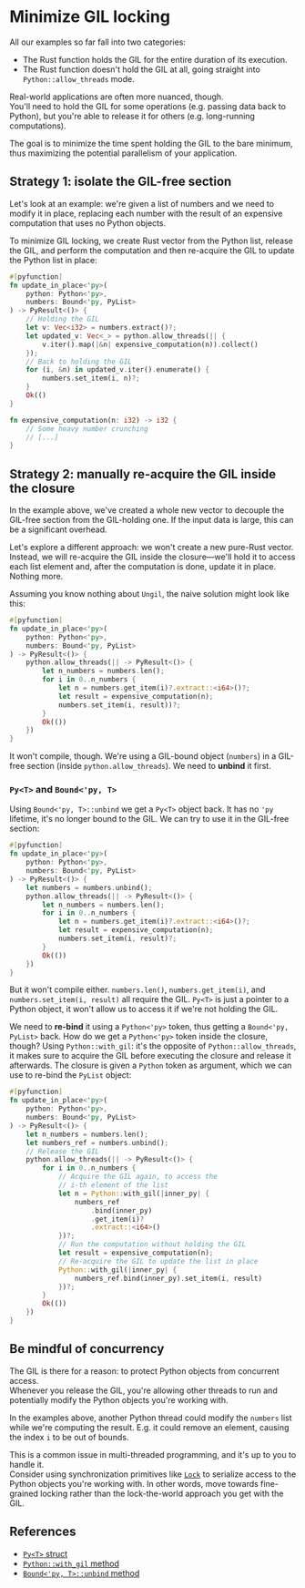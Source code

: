 # Minimize GIL locking

All our examples so far fall into two categories:

- The Rust function holds the GIL for the entire duration of its execution.
- The Rust function doesn't hold the GIL at all, going straight into `Python::allow_threads` mode.

Real-world applications are often more nuanced, though.\
You'll need to hold the GIL for some operations (e.g. passing data back to Python), but you're able to release it
for others (e.g. long-running computations).

The goal is to minimize the time spent holding the GIL to the bare minimum, thus maximizing the potential
parallelism of your application.

## Strategy 1: isolate the GIL-free section

Let's look at an example: we're given a list of numbers and we need to modify it in place,
replacing each number with the result of an expensive computation that uses no Python objects.

To minimize GIL locking, we create Rust vector from the Python list, release the GIL, and perform the computation
and then re-acquire the GIL to update the Python list in place:

```rust
#[pyfunction]
fn update_in_place<'py>(
    python: Python<'py>,
    numbers: Bound<'py, PyList>
) -> PyResult<()> {
    // Holding the GIL
    let v: Vec<i32> = numbers.extract()?;
    let updated_v: Vec<_> = python.allow_threads(|| {
        v.iter().map(|&n| expensive_computation(n)).collect()
    });
    // Back to holding the GIL
    for (i, &n) in updated_v.iter().enumerate() {
        numbers.set_item(i, n)?;
    }
    Ok(()
}

fn expensive_computation(n: i32) -> i32 {
    // Some heavy number crunching
    // [...]
}
```

## Strategy 2: manually re-acquire the GIL inside the closure

In the example above, we've created a whole new vector to decouple the GIL-free section from the GIL-holding one.
If the input data is large, this can be a significant overhead.

Let's explore a different approach: we won't create a new pure-Rust vector.
Instead, we will re-acquire the GIL inside the closure—we'll hold it to access each list element and, after the computation is done,
update it in place. Nothing more.

Assuming you know nothing about `Ungil`, the naive solution might look like this:

```rust
#[pyfunction]
fn update_in_place<'py>(
    python: Python<'py>,
    numbers: Bound<'py, PyList>
) -> PyResult<()> {
    python.allow_threads(|| -> PyResult<()> {
        let n_numbers = numbers.len();
        for i in 0..n_numbers {
            let n = numbers.get_item(i)?.extract::<i64>()?;
            let result = expensive_computation(n);
            numbers.set_item(i, result))?;
        }
        Ok(())
    })
}
```

It won't compile, though. We're using a GIL-bound object (`numbers`) in a GIL-free section (inside `python.allow_threads`).
We need to **unbind** it first.

### `Py<T>` and `Bound<'py, T>`

Using `Bound<'py, T>::unbind` we get a `Py<T>` object back. It has no `'py` lifetime, it's no longer bound to the GIL.
We can try to use it in the GIL-free section:

```rust
#[pyfunction]
fn update_in_place<'py>(
    python: Python<'py>,
    numbers: Bound<'py, PyList>
) -> PyResult<()> {
    let numbers = numbers.unbind();
    python.allow_threads(|| -> PyResult<()> {
        let n_numbers = numbers.len();
        for i in 0..n_numbers {
            let n = numbers.get_item(i)?.extract::<i64>()?;
            let result = expensive_computation(n);
            numbers.set_item(i, result)?;
        }
        Ok(())
    })
}
```

But it won't compile either. `numbers.len()`, `numbers.get_item(i)`, and `numbers.set_item(i, result)` all require the GIL.
`Py<T>` is just a pointer to a Python object, it won't allow us to access it if we're not holding the GIL.

We need to **re-bind** it using a `Python<'py>` token, thus getting a `Bound<'py, PyList>` back.
How do we get a `Python<'py>` token inside the closure, though? Using `Python::with_gil`: it's the opposite
of `Python::allow_threads`, it makes sure to acquire the GIL before executing the closure and release it afterwards.
The closure is given a `Python` token as argument, which we can use to re-bind the `PyList` object:

```rust
#[pyfunction]
fn update_in_place<'py>(
    python: Python<'py>,
    numbers: Bound<'py, PyList>
) -> PyResult<()> {
    let n_numbers = numbers.len();
    let numbers_ref = numbers.unbind();
    // Release the GIL
    python.allow_threads(|| -> PyResult<()> {
        for i in 0..n_numbers {
            // Acquire the GIL again, to access the
            // i-th element of the list
            let n = Python::with_gil(|inner_py| {
                numbers_ref
                    .bind(inner_py)
                    .get_item(i)?
                    .extract::<i64>()
            })?;
            // Run the computation without holding the GIL
            let result = expensive_computation(n);
            // Re-acquire the GIL to update the list in place
            Python::with_gil(|inner_py| {
                numbers_ref.bind(inner_py).set_item(i, result)
            })?;
        }
        Ok(())
    })
}
```

## Be mindful of concurrency

The GIL is there for a reason: to protect Python objects from concurrent access.\
Whenever you release the GIL, you're allowing other threads to run and potentially modify the
Python objects you're working with.

In the examples above, another Python thread could modify the `numbers` list while we're computing the result.
E.g. it could remove an element, causing the index `i` to be out of bounds.

This is a common issue in multi-threaded programming, and it's up to you to handle it.\
Consider using synchronization primitives like [`Lock`](https://docs.python.org/3/library/threading.html#lock-objects)
to serialize access to the Python objects you're working with.
In other words, move towards fine-grained locking rather than the lock-the-world approach
you get with the GIL.

## References

- [`Py<T>` struct](https://docs.rs/pyo3/0.23.3/pyo3/struct.Py.html)
- [`Python::with_gil` method](https://docs.rs/pyo3/0.23.3/pyo3/marker/struct.Python.html#method.with_gil)
- [`Bound<'py, T>::unbind` method](https://docs.rs/pyo3/0.23.3/pyo3/prelude/struct.Bound.html#method.unbind)
